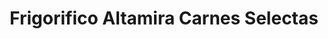 ---
title: "Frigorifico Altamira Carnes Selectas"
url: /quito/frigorifico-altamira-carnes-selectas/
shop: Metzgerei
---